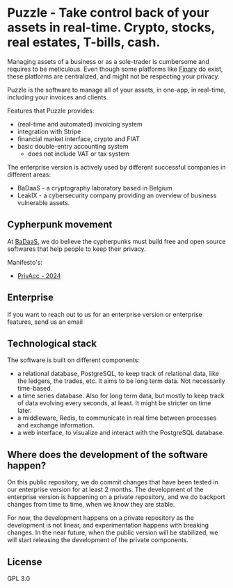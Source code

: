 # Puzzle - Take control back of your assets in real-time. Crypto, stocks, real estates, T-bills, cash.

Managing assets of a business or as a sole-trader is cumbersome and requires to be meticulous.
Even though some platforms like [Finary](https://finary.com/en) do exist, these
platforms are centralized, and might not be respecting your privacy.

Puzzle is the software to manage all of your assets, in one-app, in real-time,
including your invoices and clients.

Features that Puzzle provides:
- (real-time and automated) invoicing system
- integration with Stripe
- financial market interface, crypto and FIAT
- basic double-entry accounting system
  - does not include VAT or tax system

The enterprise version is actively used by different successful companies in
different areas:
- BaDaaS - a cryptography laboratory based in Belgium
- LeakIX - a cybersecurity company providing an overview of business vulnerable
  assets.

## Cypherpunk movement

At [BaDaaS](https://badaas.be), we do believe the cypherpunks must build free
and open source softwares that help people to keep their privacy.

Manifesto's:
- [PrivAcc - 2024](https://privacc.org/)

## Enterprise

If you want to reach out to us for an enterprise version or enterprise
features, send us an email 

## Technological stack

The software is built on different components:
- a relational database, PostgreSQL, to keep track of relational data, like the
  ledgers, the trades, etc. It aims to be long term data. Not necessarily
  time-based.
- a time series database. Also for long term data, but mostly to keep track of
  data evolving every seconds, at least. It might be stricter on time later.
- a middleware, Redis, to communicate in real time between processes and
  exchange information.
- a web interface, to visualize and interact with the
  PostgreSQL database.

## Where does the development of the software happen?

On this public repository, we do commit changes that have been tested in our
enterprise version for at least 2 months. The development of the enterprise
version is happening on a private repository, and we do backport changes from
time to time, when we know they are stable.

For now, the development happens on a private repository as the development is
not linear, and experimentation happens with breaking changes. In the near
future, when the public version will be stabilized, we will start releasing the
development of the private components.

## License

GPL 3.0
